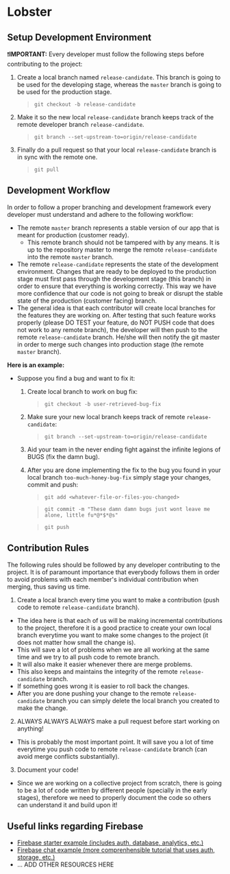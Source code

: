 # Lobster


## Setup Development Environment

:exclamation:**IMPORTANT:** Every developer must follow the following steps before contributing to the project:

1. Create a local branch named `release-candidate`. This branch is going to be used for the developing stage, whereas the `master` branch is going to be used for the production stage.

    > `git checkout -b release-candidate`

2. Make it so the new local `release-candidate` branch keeps track of the remote developer branch `release-candidate`.

    > `git branch --set-upstream-to=origin/release-candidate`

3. Finally do a pull request so that your local `release-candidate` branch is in sync with the remote one.

    > `git pull`


## Development Workflow

In order to follow a proper branching and development framework every developer must understand and adhere to the following workflow:

* The remote `master` branch represents a stable version of our app that is meant for production (customer ready).
    * This remote branch should not be tampered with by any means. It is up to the repository master to merge the remote `release-candidate` into the remote `master` branch.
* The remote `release-candidate` represents the state of the development environment. Changes that are ready to be deployed to the production stage must first pass through the development stage (this branch) in order to ensure that everything is working correctly. This way we have more confidence that our code is not going to break or disrupt the stable state of the production (customer facing) branch.
* The general idea is that each contributor will create local branches for the features they are working on. After testing that such feature works properly (please DO TEST your feature, do NOT PUSH code that does not work to any remote branch), the developer will then push to the remote `release-candidate` branch. He/she will then notify the git master in order to merge such changes into production stage (the remote `master` branch).

**Here is an example:**

* Suppose you find a bug and want to fix it:
    1. Create local branch to work on bug fix:

        > `git checkout -b user-retrieved-bug-fix`

    2. Make sure your new local branch keeps track of remote `release-candidate`:

        > `git branch --set-upstream-to=origin/release-candidate`

    2. Aid your team in the never ending fight against the infinite legions of BUGS (fix the damn bug).
    3. After you are done implementing the fix to the bug you found in your local branch `too-much-honey-bug-fix` simply stage your changes, commit and push:

        > `git add <whatever-file-or-files-you-changed>`

        > `git commit -m "These damn damn bugs just wont leave me alone, little fu*@*$*@s"`

        > `git push`

## Contribution Rules

The following rules should be followed by any developer contributing to the project. It is of paramount importance that everybody follows them in order to avoid problems with each member's individual contribution when merging, thus saving us time.

1. Create a local branch every time you want to make a contribution (push code to remote `release-candidate` branch).
  * The idea here is that each of us will be making incremental contributions to the project, therefore it is a good practice to create your own local branch everytime you want to make some changes to the project (it does not matter how small the change is).
  * This will save a lot of problems when we are all working at the same time and we try to all push code to remote branch.
  *  It will also make it easier whenever there are merge problems.
  *  This also keeps and maintains the integrity of the remote `release-candidate` branch.
  *  If something goes wrong it is easier to roll back the changes.
  *  After you are done pushing your change to the remote `release-candidate` branch you can simply delete the local branch you created to make the change.
2.   ALWAYS ALWAYS ALWAYS make a pull request before start working on anything!
  * This is probably the most important point. It will save you a lot of time everytime you push code to remote `release-candidate` branch (can avoid merge conflicts substantially).
3. Document your code!
  * Since we are working on a collective project from scratch, there is going to be a lot of code written by different people (specially in the early stages), therefore we need to properly document the code so others can understand it and build upon it!

## Useful links regarding Firebase
* [Firebase starter example (includes auth, database, analytics, etc.)](https://github.com/firebase/quickstart-android)
* [Firebase chat example (more comprenhensible tutorial that uses auth, storage, etc.)](https://codelabs.developers.google.com/codelabs/firebase-android/index.html?index=..%2F..%2Findex#16)
* ... ADD OTHER RESOURCES HERE


